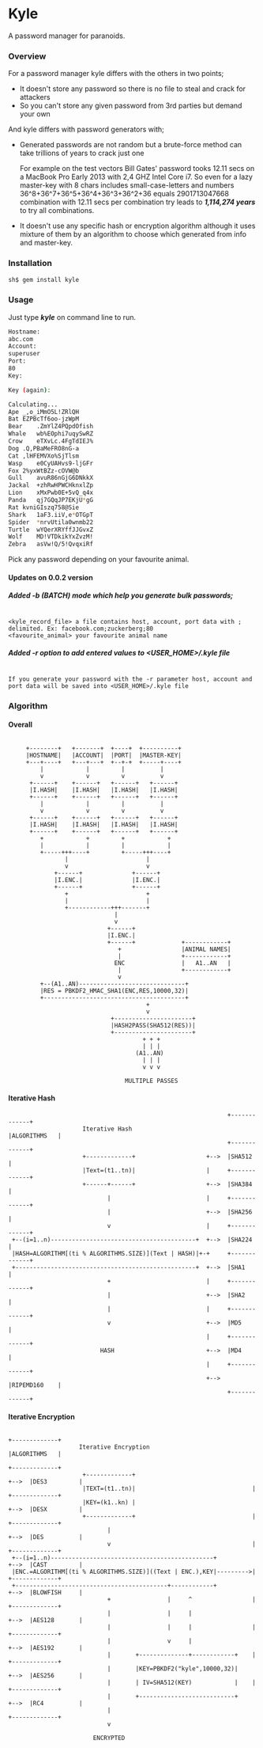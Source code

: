 Kyle
====
A password manager for paranoids.

### Overview

For a password manager kyle differs with the others in two points;

  * It doesn't store any password so there is no file to steal and crack for attackers 
  * So you can't store any given password from 3rd parties but demand your own

And kyle differs with password generators with;

  * Generated passwords are not random but a brute-force method can take trillions of years to crack just one

  	For example on the test vectors Bill Gates' password tooks 12.11 secs on a MacBook Pro Early 2013 with 2,4 GHZ Intel Core i7. So even for a lazy master-key with 8 chars includes small-case-letters and numbers 36^8+36^7+36^5+36^4+36^3+36^2+36 equals 2901713047668 combination with 12.11 secs per combination try leads to ***1,114,274 years*** to try all combinations.

  * It doesn't use any specific hash or encryption algorithm although it uses mixture of them by an algorithm to choose which generated from info and master-key.

### Installation

```bash
sh$ gem install kyle
```

### Usage

Just type ***kyle*** on command line to run.

```bash
Hostname:
abc.com
Account:
superuser
Port:
80
Key:

Key (again):

Calculating...
Ape	_,o_iMmO5L!ZRlQH
Bat	EZPBcTf6oo-jzWpM
Bear	.ZmYlZ4PQpdOfish
Whale	wb%EOphi7uqySwRZ
Crow	eTXvLc.4FgTdIEJ%
Dog	.Q,PBaMeFRO8nG-a
Cat	,lHFEMVXo%SjTlsm
Wasp	e0CyUAHvs9-ljGFr
Fox	2%yxWtBZz-cOVW@b
Gull	avuR86nGjG6DNkkX
Jackal	+zhRwHPWCHknxlZp
Lion	xMxPwb0E+5vQ_q4x
Panda	qj7GQqJP7EKjU*gG
Rat	kvniGIszq758@Sie
Shark	1aF3.iiV,e*OTGpT
Spider	*nrvUtila0wnmb22
Turtle	wYQerXRYffJJGvxZ
Wolf	MD!VTDkikYxZvzM!
Zebra	asVw!Q/5!QvqxiRf
```
Pick any password depending on your favourite animal.

#### Updates on 0.0.2 version

##### Added -b (BATCH) mode which help you generate bulk passwords;

```kyle -b <kyle_record_file> <favourite_animal>

<kyle_record_file> a file contains host, account, port data with ; delimited. Ex: facebook.com;zuckerberg;80
<favourite_animal> your favourite animal name
```

##### Added -r option to add entered values to <USER_HOME>/.kyle file

```kyle -r

If you generate your password with the -r parameter host, account and port data will be saved into <USER_HOME>/.kyle file
```


### Algorithm

#### Overall

```

     +--------+   +-------+  +----+  +----------+
     |HOSTNAME|   |ACCOUNT|  |PORT|  |MASTER-KEY|
     +---+----+   +---+---+  +--+-+  +-----+----+
         |            |         |          |
         v            v         v          v
      +------+    +------+   +------+   +------+
      |I.HASH|    |I.HASH|   |I.HASH|   |I.HASH|
      +------+    +------+   +------+   +------+
         |            |         |          |
         v            v         v          v
      +------+    +------+   +------+   +------+
      |I.HASH|    |I.HASH|   |I.HASH|   |I.HASH|
      +------+    +------+   +------+   +------+
         +            +         +            +
         |            |         |            |
         +-----+++----+         +-----+++----+
                |                      |
                v                      v
             +------+              +------+
             |I.ENC.|              |I.ENC.|
             +------+              +------+
                +                      +
                |                      |
                +------------+++-------+
                              |
                              v
                            +------+
                            |I.ENC.|
                            +------+             +------------+
                               +                 |ANIMAL NAMES|
                               |                 +------------+
                              ENC                |   A1..AN   |
                               |                 +------------+
                               v
         +--(A1..AN)------------------------------+
         |RES = PBKDF2_HMAC_SHA1(ENC,RES,10000,32)|
         +----------------------------------------+
                                       +
                                       v
                             +----------------------+
                             |HASH2PASS(SHA512(RES))|
                             +----------------------+
                                      + + +
                                      | | |
                                    (A1..AN)
                                      | | |
                                      v v v

                                 MULTIPLE PASSES

```

#### Iterative Hash

```
                                                              +-------------+
                     Iterative Hash                           |ALGORITHMS   |
                                                              +-------------+
                     +-------------+                    +-->  |SHA512       |
                     |Text=(t1..tn)|                    |     +-------------+
                     +------+------+                    +-->  |SHA384       |
                            |                           |     +-------------+
                            |                           +-->  |SHA256       |
                            v                           |     +-------------+
 +--(i=1..n)-----------------------------------------+  +-->  |SHA224       |
 |HASH=ALGORITHM[(ti % ALGORITHMS.SIZE)](Text | HASH)|+-+     +-------------+
 +---------------------------------------------------+  +-->  |SHA1         |
                            +                           |     +-------------+
                            |                           +-->  |SHA2         |
                            |                           |     +-------------+
                            v                           +-->  |MD5          |
                                                        |     +-------------+
                          HASH                          +-->  |MD4          |
                                                        |     +-------------+
                                                        +-->  |RIPEMD160    |
                                                              +-------------+
```                                                              

#### Iterative Encryption

```
                                                                           +-------------+
                    Iterative Encryption                                   |ALGORITHMS   |
                                                                           +-------------+
                     +-------------+                                 +-->  |DES3         |
                     |TEXT=(t1..tn)|                                 |     +-------------+
                     |KEY=(k1..kn) |                                 +-->  |DESX         |
                     +-------------+                                 |     +-------------+
                            |                                        +-->  |DES          |
                            v                                        |     +-------------+
 +--(i=1..n)----------------------------------------------+          +-->  |CAST         |
 |ENC.=ALGORITHM[(ti % ALGORITHMS.SIZE)]((Text | ENC.),KEY|--------->|     +-------------+
 +-------------------------------------------+------------+          +-->  |BLOWFISH     |
                            +                |     ^                 |     +-------------+
                            |                |     |                 +-->  |AES128       |
                            |                |     |                 |     +-------------+
                            |                v     |                 +-->  |AES192       |
                            |       +--------------+------------+    |     +-------------+
                            |       |KEY=PBKDF2("kyle",10000,32)|    +-->  |AES256       |
                            |       | IV=SHA512(KEY)            |    |     +-------------+
                            |       +---------------------------+    +-->  |RC4          |
                            |                                              +-------------+
                            v

                        ENCRYPTED
```               


